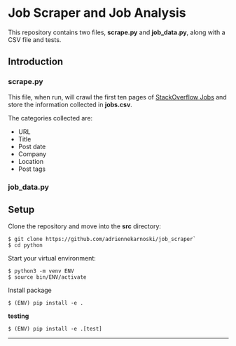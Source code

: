 # Job Scraper and Job Analysis

This repository contains two files, **scrape.py** and **job_data.py**, along with a CSV file and tests.

## Introduction

### scrape.py

This file, when run, will crawl the first ten pages of [StackOverflow Jobs](https://stackoverflow.com/jobs?sort=i&q=python&l=United+States&d=100&u=Miles)
and store the information collected in **jobs.csv**. 

The categories collected are:
* URL
* Title
* Post date
* Company
* Location
* Post tags

### job_data.py


## Setup

Clone the repository and move into the **src** directory:
```
$ git clone https://github.com/adriennekarnoski/job_scraper`
$ cd python
```

Start your virtual environment:
```
$ python3 -m venv ENV
$ source bin/ENV/activate
```

Install package

`$ (ENV) pip install -e .`

**testing**
```
$ (ENV) pip install -e .[test]
```
***
